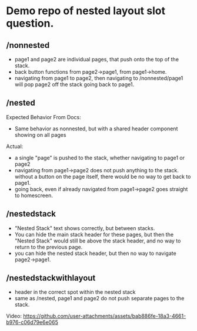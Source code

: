 # Demo repo of nested layout slot question.

## /nonnested
  - page1 and page2 are individual pages, that push onto the top of the stack.
  - back button functions from page2->page1, from page1->home.
  - navigating from page1 to page2, then navigating to /nonnested/page1 will pop page2 off the stack going back to page1.

## /nested

Expected Behavior From Docs: 
  - Same behavior as nonnested, but with a shared header component showing on all pages

Actual:
  - a single "page" is pushed to the stack, whether navigating to page1 or page2
  - navigating from page1->page2 does not push anything to the stack. without a button on the page itself, there would be no way to get back to page1.
  - going back, even if already navigated from page1->page2 goes straight to homescreen.

## /nestedstack
  - "Nested Stack" text shows correctly, but between stacks.
  - You can hide the main stack header for these pages, but then the "Nested Stack" would still be above the stack header, and no way to return to the previous page.
  - you can hide the nested stack header, but then no way to navigate page2->page1.

## /nestedstackwithlayout
  - header in the correct spot within the nested stack
  - same as /nested, page1 and page2 do not push separate pages to the stack.

Video:
https://github.com/user-attachments/assets/bab886fe-18a3-4661-b976-c06d79e6e065

